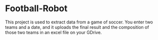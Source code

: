 # Football-Robot

This project is used to extract data from a game of soccer.
You enter two teams and a date, and it uploads the final result and the composition of those two teams in an excel file on your GDrive.

